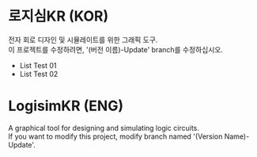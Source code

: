 # 로지심KR (KOR)
전자 회로 디자인 및 시뮬레이트를 위한 그래픽 도구.<br>
이 프로젝트를 수정하려면, '(버전 이름)-Update' branch를 수정하십시오.
- List Test 01
- List Test 02

# LogisimKR (ENG)
A graphical tool for designing and simulating logic circuits.<br>
If you want to modify this project, modify branch named '(Version Name)-Update'.

